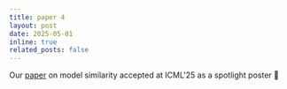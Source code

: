 ```yaml
---
title: paper 4
layout: post
date: 2025-05-01 
inline: true
related_posts: false
---
```


Our [paper](https://openreview.net/forum?id=3Z827FtMNe) on model similarity accepted at ICML'25 as a spotlight poster :stars:
